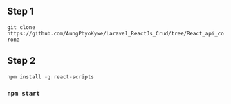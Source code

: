 

## Step 1

 `git clone https://github.com/AungPhyoKywe/Laravel_ReactJs_Crud/tree/React_api_corona`

## Step 2

`npm install -g react-scripts`

### `npm start`


